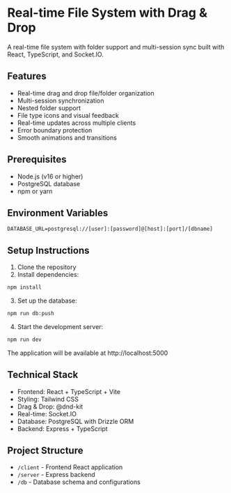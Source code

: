 # Real-time File System with Drag & Drop

A real-time file system with folder support and multi-session sync built with React, TypeScript, and Socket.IO.

## Features
- Real-time drag and drop file/folder organization
- Multi-session synchronization
- Nested folder support
- File type icons and visual feedback
- Real-time updates across multiple clients
- Error boundary protection
- Smooth animations and transitions

## Prerequisites
- Node.js (v16 or higher)
- PostgreSQL database
- npm or yarn

## Environment Variables
```env
DATABASE_URL=postgresql://[user]:[password]@[host]:[port]/[dbname]
```

## Setup Instructions

1. Clone the repository
2. Install dependencies:
```bash
npm install
```

3. Set up the database:
```bash
npm run db:push
```

4. Start the development server:
```bash
npm run dev
```

The application will be available at http://localhost:5000

## Technical Stack
- Frontend: React + TypeScript + Vite
- Styling: Tailwind CSS
- Drag & Drop: @dnd-kit
- Real-time: Socket.IO
- Database: PostgreSQL with Drizzle ORM
- Backend: Express + TypeScript

## Project Structure
- `/client` - Frontend React application
- `/server` - Express backend
- `/db` - Database schema and configurations
